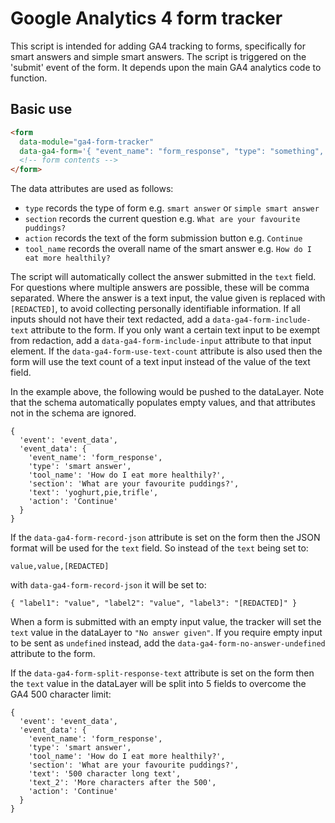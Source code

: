 # Google Analytics 4 form tracker

This script is intended for adding GA4 tracking to forms, specifically for smart answers and simple smart answers. The script is triggered on the 'submit' event of the form. It depends upon the main GA4 analytics code to function.

## Basic use

```html
<form
  data-module="ga4-form-tracker"
  data-ga4-form='{ "event_name": "form_response", "type": "something", "section": "form title", "action": "Continue", "tool_name": "title" }'>
  <!-- form contents -->
</form>
```

The data attributes are used as follows:

- `type` records the type of form e.g. `smart answer` or `simple smart answer`
- `section` records the current question e.g. `What are your favourite puddings?`
- `action` records the text of the form submission button e.g. `Continue`
- `tool_name` records the overall name of the smart answer e.g. `How do I eat more healthily?`

The script will automatically collect the answer submitted in the `text` field. For questions where multiple answers are possible, these will be comma separated. Where the answer is a text input, the value given is replaced with `[REDACTED]`, to avoid collecting personally identifiable information. If all inputs should not have their text redacted, add a `data-ga4-form-include-text` attribute to the form. If you only want a certain text input to be exempt from redaction, add a `data-ga4-form-include-input` attribute to that input element. If the `data-ga4-form-use-text-count` attribute is also used then the form will use the text count of a text input instead of the value of the text field.

In the example above, the following would be pushed to the dataLayer. Note that the schema automatically populates empty values, and that attributes not in the schema are ignored.

```
{
  'event': 'event_data',
  'event_data': {
    'event_name': 'form_response',
    'type': 'smart answer',
    'tool_name': 'How do I eat more healthily?',
    'section': 'What are your favourite puddings?',
    'text': 'yoghurt,pie,trifle',
    'action': 'Continue'
  }
}
```

If the `data-ga4-form-record-json` attribute is set on the form then the JSON format will be used for the `text` field. So instead of the `text` being set to:

```
value,value,[REDACTED]
```

with `data-ga4-form-record-json` it will be set to:

```
{ "label1": "value", "label2": "value", "label3": "[REDACTED]" }
```

When a form is submitted with an empty input value, the tracker will set the `text` value in the dataLayer to `"No answer given"`. If you require empty input to be sent as `undefined` instead, add the `data-ga4-form-no-answer-undefined` attribute to the form.

If the `data-ga4-form-split-response-text` attribute is set on the form then the `text` value in the dataLayer will be split into 5 fields to overcome the GA4 500 character limit:

```
{
  'event': 'event_data',
  'event_data': {
    'event_name': 'form_response',
    'type': 'smart answer',
    'tool_name': 'How do I eat more healthily?',
    'section': 'What are your favourite puddings?',
    'text': '500 character long text',
    'text_2': 'More characters after the 500',
    'action': 'Continue'
  }
}
```